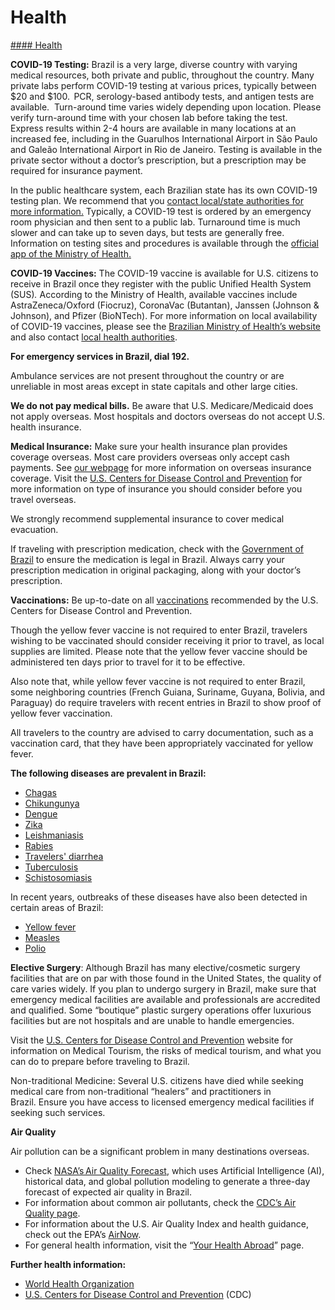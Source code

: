 # Health

[#### Health](javascript:void(0); "Health")

**COVID-19 Testing:** Brazil is a very large, diverse country with varying medical resources, both private and public, throughout the country. Many private labs perform COVID-19 testing at various prices, typically between $20 and $100.  PCR, serology-based antibody tests, and antigen tests are available.  Turn-around time varies widely depending upon location. Please verify turn-around time with your chosen lab before taking the test.  Express results within 2-4 hours are available in many locations at an increased fee, including in the Guarulhos International Airport in São Paulo and Galeão International Airport in Rio de Janeiro. Testing is available in the private sector without a doctor’s prescription, but a prescription may be required for insurance payment.

In the public healthcare system, each Brazilian state has its own COVID-19 testing plan. We recommend that you [contact local/state authorities for more information.](https://br.usembassy.gov/u-s-citizen-services/local-resources-of-u-s-citizens/) Typically, a COVID-19 test is ordered by an emergency room physician and then sent to a public lab. Turnaround time is much slower and can take up to seven days, but tests are generally free.  Information on testing sites and procedures is available through the [official app of the Ministry of Health.](https://gcc02.safelinks.protection.outlook.com/?url=https%3A%2F%2Fwww.unasus.gov.br%2Fnoticia%2Fministerio-da-saude-disponibiliza-aplicativo-sobre-o-coronavirus&data=05%7C01%7CFentonLM%40state.gov%7Cc2aedf07341748978fed08db6604c6a8%7C66cf50745afe48d1a691a12b2121f44b%7C0%7C0%7C638215942937888235%7CUnknown%7CTWFpbGZsb3d8eyJWIjoiMC4wLjAwMDAiLCJQIjoiV2luMzIiLCJBTiI6Ik1haWwiLCJXVCI6Mn0%3D%7C3000%7C%7C%7C&sdata=qemjcbKtalqw8QThhpN1jojOVeRNEouLa082mBHjrRo%3D&reserved=0)

**COVID-19 Vaccines:** The COVID-19 vaccine is available for U.S. citizens to receive in Brazil once they register with the public Unified Health System (SUS)*.* According to the Ministry of Health, available vaccines include AstraZeneca/Oxford (Fiocruz), CoronaVac (Butantan), Janssen (Johnson & Johnson), and Pfizer (BioNTech). For more information on local availability of COVID-19 vaccines, please see the [Brazilian Ministry of Health’s website](https://www.gov.br/saude/pt-br) and also contact [local health authorities](https://br.usembassy.gov/u-s-citizen-services/security-and-travel-information/).

**For emergency services in Brazil, dial 192.**

Ambulance services are not present throughout the country or are unreliable in most areas except in state capitals and other large cities.

**We do not pay medical bills.** Be aware that U.S. Medicare/Medicaid does not apply overseas. Most hospitals and doctors overseas do not accept U.S. health insurance.

**Medical Insurance:** Make sure your health insurance plan provides coverage overseas. Most care providers overseas only accept cash payments. See [our webpage](https://travel.state.gov/content/travel/en/international-travel/before-you-go/your-health-abroad/Insurance_Coverage_Overseas.html) for more information on overseas insurance coverage. Visit the [U.S. Centers for Disease Control and Prevention](https://wwwnc.cdc.gov/travel/page/insurance) for more information on type of insurance you should consider before you travel overseas.

We strongly recommend supplemental insurance to cover medical evacuation.

If traveling with prescription medication, check with the [Government of Brazil](http://beirute.itamaraty.gov.br/en-us/f.a.q._-_traveling_to_brazil.xml) to ensure the medication is legal in Brazil. Always carry your prescription medication in original packaging, along with your doctor’s prescription.

**Vaccinations:** Be up-to-date on all [vaccinations](http://wwwnc.cdc.gov/travel/page/vaccinations.htm) recommended by the U.S. Centers for Disease Control and Prevention.

Though the yellow fever vaccine is not required to enter Brazil, travelers wishing to be vaccinated should consider receiving it prior to travel, as local supplies are limited. Please note that the yellow fever vaccine should be administered ten days prior to travel for it to be effective.

Also note that, while yellow fever vaccine is not required to enter Brazil, some neighboring countries (French Guiana, Suriname, Guyana, Bolivia, and Paraguay) do require travelers with recent entries in Brazil to show proof of yellow fever vaccination.

All travelers to the country are advised to carry documentation, such as a vaccination card, that they have been appropriately vaccinated for yellow fever.

**The following diseases are prevalent in Brazil:**

* [Chagas](https://www.cdc.gov/parasites/chagas/)
* [Chikungunya](https://www.cdc.gov/chikungunya/)
* [Dengue](http://www.cdc.gov/dengue/)
* [Zika](https://www.cdc.gov/zika/)
* [Leishmaniasis](https://www.cdc.gov/parasites/leishmaniasis/)
* [Rabies](https://www.cdc.gov/rabies/index.html)
* [Travelers' diarrhea](https://wwwnc.cdc.gov/travel/yellowbook/2018/the-pre-travel-consultation/travelers-diarrhea)
* [Tuberculosis](https://www.cdc.gov/tb/)
* [Schistosomiasis](https://www.cdc.gov/schistosomiasis/about/index.html)

In recent years, outbreaks of these diseases have also been detected in certain areas of Brazil:

* [Yellow fever](https://www.cdc.gov/yellowfever/)
* [Measles](https://www.cdc.gov/measles/)
* [Polio](https://www.cdc.gov/polio/)

**Elective Surgery**: Although Brazil has many elective/cosmetic surgery facilities that are on par with those found in the United States, the quality of care varies widely. If you plan to undergo surgery in Brazil, make sure that emergency medical facilities are available and professionals are accredited and qualified. Some “boutique” plastic surgery operations offer luxurious facilities but are not hospitals and are unable to handle emergencies.

Visit the [U.S. Centers for Disease Control and Prevention](https://wwwnc.cdc.gov/travel/page/medical-tourism) website for information on Medical Tourism, the risks of medical tourism, and what you can do to prepare before traveling to Brazil.

Non-traditional Medicine: Several U.S. citizens have died while seeking medical care from non-traditional “healers” and practitioners in Brazil. Ensure you have access to licensed emergency medical facilities if seeking such services.

**Air Quality**

Air pollution can be a significant problem in many destinations overseas.

* Check [NASA’s Air Quality Forecast](https://aeronet.gsfc.nasa.gov/new_web/aqforecast), which uses Artificial Intelligence (AI), historical data, and global pollution modeling to generate a three-day forecast of expected air quality in Brazil.
* For information about common air pollutants, check the [CDC’s Air Quality page](https://www.cdc.gov/air-quality/pollutants/).
* For information about the U.S. Air Quality Index and health guidance, check out the EPA’s [AirNow](https://www.airnow.gov/aqi/aqi-basics/).
* For general health information, visit the “[Your Health Abroad](https://travel.state.gov/content/travel/en/international-travel/before-you-go/your-health-abroad.html)” page.

**Further health information:**

* [World Health Organization](https://www.who.int/)
* [U.S. Centers for Disease Control and Prevention](http://wwwnc.cdc.gov/travel/) (CDC)